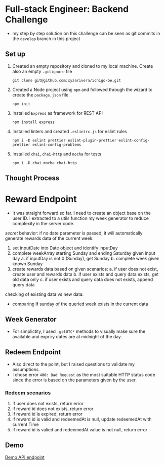 # Full-stack Engineer: Backend Challenge

- my step by step solution on this challenge can be seen as git commits in the `develop` branch in this project

## Set up

1. Created an empty repository and cloned to my local machine. Create also an empty `.gitignore` file

   ```
   git clone git@github.com:xyzarivera/ichigo-be.git
   ```

2. Created a Node project using `npm` and followed through the wizard to create the `package.json` file

   ```
   npm init
   ```

3. Installed `Express` as framework for REST API

   ```
   npm install express
   ```

4. Installed linters and created `.eslintrc.js` for eslint rules

   ```
   npm i -D eslint prettier eslint-plugin-prettier eslint-config-prettier eslint-config-problems
   ```

5. Installed `chai`, `chai-http` and `mocha` for tests

   ```
   npm i -D chai mocha chai-http
   ```

## Thought Process

# Reward Endpoint

- It was straight forward so far. I need to create an object base on the user ID. I extracted to a utils function my week generator to reduce complexity in the server code.

_secret_ behavior: if no date parameter is passed,
it will automatically generate rewards data of the current week

1. set inputDate into Date object and identify inputDay
2. complete weekArray starting Sunday and ending Saturday given input day
   a. if inputDay is not 0 (Sunday), get Sunday
   b. complete week given known Sunday
3. create rewards data based on given scenarios:
   a. if user does not exist, create user and rewards data
   b. if user exists and query data exists, get old data only
   c. if user exists and query data does not exists, append query data

checking of existing data vs new data:

- comparing if sunday of the queried week exists in the current data

## Week Generator

- For simplictity, I used `.getUTC*` methods to visually make sure the available and expriry dates are at midnight of the day.

## Redeem Endpoint

- Also direct to the point, but I raised questions to validate my assumptions.
- I chose error `400: Bad Request` as the most suitable HTTP status code since the error is based on the parameters given by the user.

### Redeem scenarios

1. If user does not exists, return error
2. if reward id does not exists, return error
3. if reward id is expired, return error
4. if reward id is valid and redeemedAt is null, update redeemedAt with current Time
5. if reward id is valied and redeemedAt value is not null, return error

## Demo

[Demo API endpoint](https://ichigo-be-test.herokuapp.com/)
